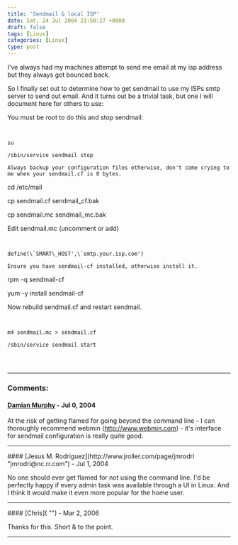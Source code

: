 ```yaml
---
title: 'Sendmail & local ISP'
date: Sat, 24 Jul 2004 23:50:27 +0000
draft: false
tags: [Linux]
categories: [Linux]
type: post
---
```


I've always had my machines attempt to send me email at my isp address but they always got bounced back.

So I finally set out to determine how to get sendmail to use my ISPs smtp server to send out email. And it turns out be a trivial task, but one I will document here for others to use:

You must be root to do this and stop sendmail:

```


su

/sbin/service sendmail stop

Always backup your configuration files otherwise, don't come crying to me when your sendmail.cf is 0 bytes.

```


cd /etc/mail

cp sendmail.cf sendmail\_cf.bak

cp sendmail.mc sendmail\_mc.bak

Edit sendmail.mc (uncomment or add)

```


define(\`SMART\_HOST',\`smtp.your.isp.com')

Ensure you have sendmail-cf installed, otherwise install it.

```


rpm -q sendmail-cf

yum -y install sendmail-cf

Now rebuild sendmail.cf and restart sendmail.

```


m4 sendmail.mc > sendmail.cf

/sbin/service sendmail start


```
```
```
```
```
---
### Comments:
#### [Damian Murphy](http://blog.murf.org "spam@murf.org") - <time datetime="2004-07-25 20:36:31">Jul 0, 2004</time>

At the risk of getting flamed for going beyond the command line - I can thoroughly recommend webmin (http://www.webmin.com) - it's interface for sendmail configuration is really quite good.
<hr />
#### [Jesus M. Rodriguez](http://www.jroller.com/page/jmrodri "jmrodri@nc.rr.com") - <time datetime="2004-07-26 16:18:30">Jul 1, 2004</time>

No one should ever get flamed for not using the command line. I'd be perfectly happy if every admin task was available through a UI in Linux. And I think it would make it even more popular for the home user.
<hr />
#### [Chris]( "") - <time datetime="2006-03-07 11:59:14">Mar 2, 2006</time>

Thanks for this. Short & to the point.
<hr />
